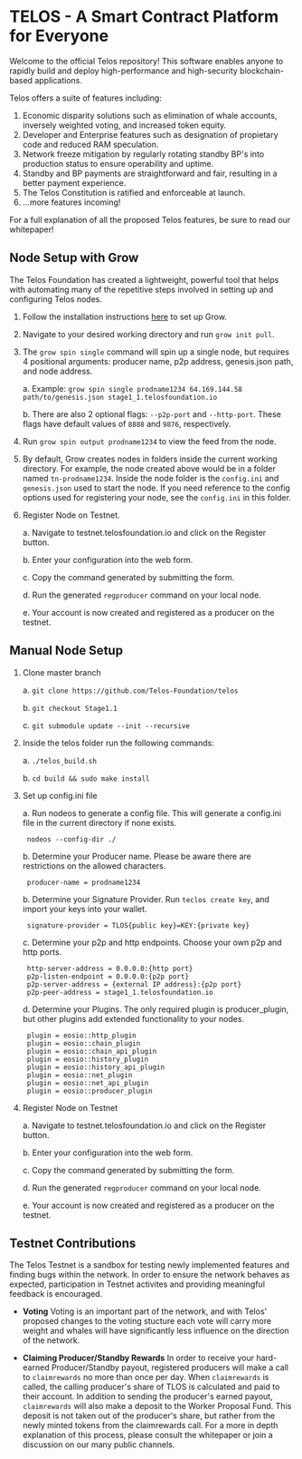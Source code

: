 # TELOS - A Smart Contract Platform for Everyone

Welcome to the official Telos repository! This software enables anyone to rapidly build and deploy high-performance and high-security blockchain-based applications.

Telos offers a suite of features including:

1. Economic disparity solutions such as elimination of whale accounts, inversely weighted voting, and increased token equity.
2. Developer and Enterprise features such as designation of propietary code and reduced RAM speculation.
3. Network freeze mitigation by regularly rotating standby BP's into production status to ensure operability and uptime.
4. Standby and BP payments are straightforward and fair, resulting in a better payment experience.
5. The Telos Constitution is ratified and enforceable at launch.
6. ...more features incoming!

For a full explanation of all the proposed Telos features, be sure to read our whitepaper!

## Node Setup with Grow

The Telos Foundation has created a lightweight, powerful tool that helps with automating many of the repetitive steps involved in setting up and configuring Telos nodes.

1. Follow the installation instructions [here](https://github.com/Telos-Foundation/grow) to set up Grow.

2. Navigate to your desired working directory and run `grow init pull`.

3. The `grow spin single` command will spin up a single node, but requires 4 positional arguments: producer name, p2p address, genesis.json path, and node address.

    a. Example: `grow spin single prodname1234 64.169.144.58 path/to/genesis.json stage1_1.telosfoundation.io`

    b. There are also 2 optional flags: `--p2p-port` and `--http-port`. These flags have default values of `8888` and `9876`, respectively.

4. Run `grow spin output prodname1234` to view the feed from the node.

5. By default, Grow creates nodes in folders inside the current working directory. For example, the node created above would be in a folder named `tn-prodname1234`. Inside the node folder is the `config.ini` and `genesis.json` used to start the node. If you need reference to the config options used for registering your node, see the `config.ini` in this folder.

6. Register Node on Testnet. 

    a. Navigate to testnet.telosfoundation.io and click on the Register button.

    b. Enter your configuration into the web form.

    c. Copy the command generated by submitting the form.

    d. Run the generated `regproducer` command on your local node.

    e. Your account is now created and registered as a producer on the testnet.

## Manual Node Setup

1. Clone master branch

    a. `git clone https://github.com/Telos-Foundation/telos`

    b. `git checkout Stage1.1`

    c. `git submodule update --init --recursive`

2. Inside the telos folder run the following commands:

    a. `./telos_build.sh`

    b. `cd build && sudo make install`

3. Set up config.ini file

    a. Run nodeos to generate a config file. This will generate a config.ini file in the current directory if none exists.

        nodeos --config-dir ./

    b. Determine your Producer name. Please be aware there are restrictions on the allowed characters.

        producer-name = prodname1234

    b. Determine your Signature Provider. Run `teclos create key`, and import your keys into your wallet.

        signature-provider = TLOS{public key}=KEY:{private key}

    c. Determine your p2p and http endpoints. Choose your own p2p and http ports.

        http-server-address = 0.0.0.0:{http port}
        p2p-listen-endpoint = 0.0.0.0:{p2p port}
        p2p-server-address = {external IP address}:{p2p port}
        p2p-peer-address = stage1_1.telosfoundation.io

    d. Determine your Plugins. The only required plugin is producer_plugin, but other plugins add extended functionality to your nodes.

        plugin = eosio::http_plugin
        plugin = eosio::chain_plugin
        plugin = eosio::chain_api_plugin
        plugin = eosio::history_plugin
        plugin = eosio::history_api_plugin
        plugin = eosio::net_plugin
        plugin = eosio::net_api_plugin
        plugin = eosio::producer_plugin

4. Register Node on Testnet

    a. Navigate to testnet.telosfoundation.io and click on the Register button.

    b. Enter your configuration into the web form.

    c. Copy the command generated by submitting the form.

    d. Run the generated `regproducer` command on your local node.

    e. Your account is now created and registered as a producer on the testnet.

## Testnet Contributions

The Telos Testnet is a sandbox for testing newly implemented features and finding bugs within the network. In order to ensure the network behaves as expected, participation in Testnet activites and providing meaningful feedback is encouraged. 

* __Voting__ Voting is an important part of the network, and with Telos' proposed changes to the voting stucture each vote will carry more weight and whales will have significantly less influence on the direction of the network. 

* __Claiming Producer/Standby Rewards__ In order to receive your hard-earned Producer/Standby payout, registered producers will make a call to `claimrewards` no more than once per day. When `claimrewards` is called, the calling producer's share of TLOS is calculated and paid to their account. In addition to sending the producer's earned payout, `claimrewards` will also make a deposit to the Worker Proposal Fund. This deposit is not taken out of the producer's share, but rather from the newly minted tokens from the claimrewards call. For a more in depth explanation of this process, please consult the whitepaper or join a discussion on our many public channels.